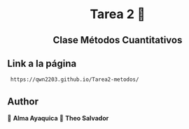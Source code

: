 <h1 align="center">Tarea 2 👋</h1>
<h2 align="center">Clase Métodos Cuantitativos</h2>

## Link a la página
```sh
 https://qwn2203.github.io/Tarea2-metodos/
```
## Author

👤 **Alma Ayaquica**
👤 **Theo Salvador**
